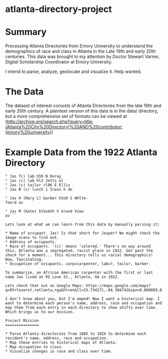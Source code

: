 atlanta-directory-project
=========================

Summary
=======

Processing Atlanta Directories from Emory University to understand the demographics of race and class in Atlanta in the Late 19th and early 20th centuries. This data was brought to my attention by Doctor Stewart Varner, Digital Scholarship Coordinator at Emory University.

I intend to parse, analyze, geolocate and visualize it. Help wanted.

The Data
========

The dataset of interest consists of Atlanta Directories from the late 19th and early 20th century.  A plaintext version of this data is in the data/ directory, but a more comprehensive set of formats can be viewed at (http://archive.org/search.php?query=title:(Atlanta%20City%20Directory)%20AND%20contributor:(emory%20university))

Example Data from the 1922 Atlanta Directory
============================================

```" Jas (c) carp rl95 Love 
" Jas fc) lab h59 N Doray 
" Jas (c) lab hl3 Jetts al 
" Jas (c) tailor rl86 E Ellis 
" Jas B (c) lunch 1 Irwin h do 

" Jas H (Mary L) barber hSoO S Whlte- 
foord av 

" Jas M (Kate) blksmth h Grand View 
av```

Lets look at what we can learn from this data by manually parsing it:

* Name of occupant. Jas! Is that short for Jasper? We might check the image scans to find out.
* Address of occupants.
* Race of occupants. '(c)' means 'colored.' There's no way around this. Atlanta was a segregated, racist place in 1922. Get past the shock for a moment... this directory tells us racial demographics! Wow, fascinating.
* Occupation of occupants. carp=carpenter, lab=?, tailor, barber.

To summarize, an African American carpenter with the first or last name Jas lived at 95 Love St., Atlanta, GA in 1922.

Lets check that out on Google Maps: https://maps.google.com/maps?q=95+love+st,+atlanta,+ga&hl=en&ll=33.734271,-84.384742&spn=0.000889,0.001135&hnear=95+Love+St+SE,+Atlanta,+Georgia+30315&gl=us&t=h&z=21

I don't know about you, but I'm amped! Now I want a historical map. I want to determine each person's name, address, race and occupation and map them from each entry in each directory to show shifts over time. Which brings us to our mission.

Project Mission
===============

* Parse Atlanta directories from 188X to 192X to determine each resident's name, address, race and occupation.
* Map these entries to historical maps of Atlanta.
* Map occupation to class.
* Visualize changes in race and class over time.
